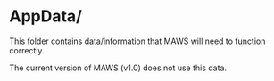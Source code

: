 ﻿# AppData/
This folder contains data/information that MAWS will need to function correctly.

The current version of MAWS (v1.0) does not use this data.